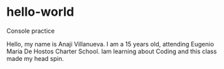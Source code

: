 # hello-world
Console practice

 Hello, my name is Anaji Villanueva. I am a 15 years old, attending Eugenio Maria De Hostos Charter School. Iam learning about Coding and this class made my head spin.

